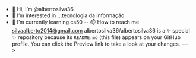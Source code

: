 - 👋 Hi, I’m @albertosilva36
- 👀 I’m interested in ...tecnologia da informação
- 🌱 I’m currently learning cs50
 -- 📫 How to reach me  silvaalberto2014@gmail.com
albertosilva36/albertosilva36 is a ✨ special ✨ repository because its `README.md` (this file) appears on your GitHub profile.
You can click the Preview link to take a look at your changes.
--->
